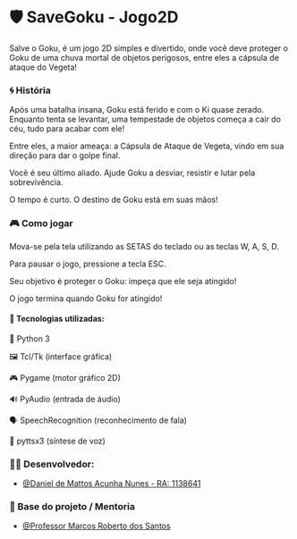 
# 🛡️ SaveGoku - Jogo2D

Salve o Goku, é um jogo 2D simples e divertido, onde você deve proteger o Goku de uma chuva mortal de objetos perigosos, entre eles a cápsula de ataque do Vegeta! 

### 🌀 História

Após uma batalha insana, Goku está ferido e com o Ki quase zerado. Enquanto tenta se levantar, uma tempestade de objetos começa a cair do céu, tudo para acabar com ele!

Entre eles, a maior ameaça: a Cápsula de Ataque de Vegeta, vindo em sua direção para dar o golpe final.

Você é seu último aliado. Ajude Goku a desviar, resistir e lutar pela sobrevivência.

O tempo é curto. O destino de Goku está em suas mãos!

### 🎮 Como jogar

Mova-se pela tela utilizando as SETAS do teclado ou as teclas W, A, S, D.

Para pausar o jogo, pressione a tecla ESC.

Seu objetivo é proteger o Goku: impeça que ele seja atingido!

O jogo termina quando Goku for atingido!


#### 🧱 Tecnologias utilizadas:

🐍 Python 3

🖼️ Tcl/Tk (interface gráfica)

🎮 Pygame (motor gráfico 2D)

🔊 PyAudio (entrada de áudio)

🗣️ SpeechRecognition (reconhecimento de fala)

🧠 pyttsx3 (síntese de voz)

### 🧑‍💻 Desenvolvedor:

- [@Daniel de Mattos Acunha Nunes - RA: 1138641](https://www.github.com/nunesdaniel)

### 🧠 Base do projeto / Mentoria
- [@Professor Marcos Roberto dos Santos](https://www.github.com/profmarcossantos)
